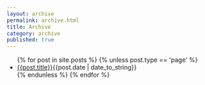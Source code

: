 ```yaml
---
layout: archive
permalink: archive.html
title: Archive
category: archive
published: true
---
```

<ul>
{% for post in site.posts %}
    {% unless post.type == 'page' %}
        <li><a href="{{post.url}}">{{post.title}}</a><span class="post-date-archive">{{post.date | date_to_string}} </span></li>
    {% endunless %}
{% endfor %}
</ul>
